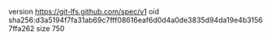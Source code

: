 version https://git-lfs.github.com/spec/v1
oid sha256:d3a5194f7fa31ab69c7fff08616eaf6d0d4a0de3835d94da19e4b31567ffa262
size 750
